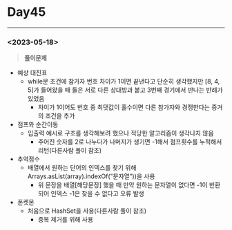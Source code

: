 # Day45

---

### <2023-05-18>

> ******************풀이문제******************
>
- 예상 대진표
    - while문 조건에 참가자 번호 차이가 1이면 끝낸다고 단순히 생각했지만 [8, 4, 5]가 들어왔을 때 둘은 서로 다른 상대방과 붙고 3번째 경기에서 만나는 반례가 있었음
        - 차이가 1이어도 번호 중 최댓값이 홀수이면 다른 참가자와 경쟁한다는 증거의 조건을 추가
- 점프와 순간이동
    - 입출력 예시로 구조를 생각해보려 했으나 적당한 알고리즘이 생각나지 않음
        - 주어진 숫자를 2로 나누다가 나머지가 생기면 -1해서 점프횟수를 누적해서 리턴(다른사람 풀이 참조)
- 추억점수
    - 배열에서 원하는 단어의 인덱스를 찾기 위해 Arrays.asList(array).indexOf(”문자열”))을 사용
        - 위 문장을 배열[해당문장] 했을 때 만약 원하는 문자열이 없다면 -1이 반환되어 인덱스 -1은 찾을 수 없다고 오류 발생
- 폰켓몬
    - 처음으로 HashSet을 사용(다른사람 풀이 참조)
        - 중복 제거를 위해 사용